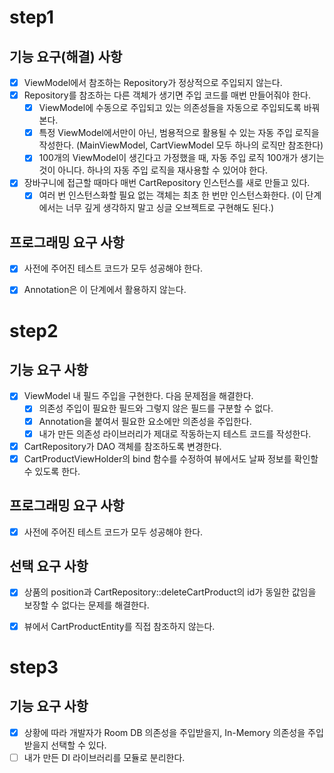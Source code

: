 # step1
## 기능 요구(해결) 사항
- [x] ViewModel에서 참조하는 Repository가 정상적으로 주입되지 않는다.
- [x] Repository를 참조하는 다른 객체가 생기면 주입 코드를 매번 만들어줘야 한다.
    - [x] ViewModel에 수동으로 주입되고 있는 의존성들을 자동으로 주입되도록 바꿔본다.
    - [x] 특정 ViewModel에서만이 아닌, 범용적으로 활용될 수 있는 자동 주입 로직을 작성한다. (MainViewModel, CartViewModel 모두 하나의 로직만 참조한다)
    - [x] 100개의 ViewModel이 생긴다고 가정했을 때, 자동 주입 로직 100개가 생기는 것이 아니다. 하나의 자동 주입 로직을 재사용할 수 있어야 한다.
- [x] 장바구니에 접근할 때마다 매번 CartRepository 인스턴스를 새로 만들고 있다.
    - [x] 여러 번 인스턴스화할 필요 없는 객체는 최초 한 번만 인스턴스화한다. (이 단계에서는 너무 깊게 생각하지 말고 싱글 오브젝트로 구현해도 된다.)

## 프로그래밍 요구 사항
- [x] 사전에 주어진 테스트 코드가 모두 성공해야 한다.
- [x] Annotation은 이 단계에서 활용하지 않는다.


# step2
## 기능 요구 사항
- [x] ViewModel 내 필드 주입을 구현한다. 
다음 문제점을 해결한다.
   - [x] 의존성 주입이 필요한 필드와 그렇지 않은 필드를 구분할 수 없다.  
   - [x] Annotation을 붙여서 필요한 요소에만 의존성을 주입한다.
   - [x] 내가 만든 의존성 라이브러리가 제대로 작동하는지 테스트 코드를 작성한다.
- [x] CartRepository가 DAO 객체를 참조하도록 변경한다.
- [x] CartProductViewHolder의 bind 함수를 수정하여 뷰에서도 날짜 정보를 확인할 수 있도록 한다.
## 프로그래밍 요구 사항
- [x] 사전에 주어진 테스트 코드가 모두 성공해야 한다.

## 선택 요구 사항
- [x] 상품의 position과 CartRepository::deleteCartProduct의 id가 동일한 값임을 보장할 수 없다는 문제를 해결한다.
- [x] 뷰에서 CartProductEntity를 직접 참조하지 않는다.


# step3
## 기능 요구 사항
- [x] 상황에 따라 개발자가 Room DB 의존성을 주입받을지, In-Memory 의존성을 주입받을지 선택할 수 있다.
- [ ] 내가 만든 DI 라이브러리를 모듈로 분리한다.